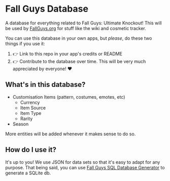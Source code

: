 # Fall Guys Database
A database for everything related to Fall Guys: Ultimate Knockout! This will be used by [FallGuys.org](https://fallguys.org) for stuff like the wiki and cosmetic tracker.

You can use this database in your own apps, but *please*, do these two things if you use it:
1. 👉 Link to this repo in your app's credits or README
2. 👉 Contribute to the database over time. This will be very much appreciated by everyone! ❤️

## What's in this database?
* Customisation Items (pattern, costumes, emotes, etc)
  * Currency
  * Item Source
  * Item Type
  * Rarity
* Season

More entities will be added whenever it makes sense to do so.

## How do I use it?
It's up to you! We use JSON for data sets so that it's easy to adapt for any purpose. That being said, you can use [Fall Guys SQL Database Generator](https://github.com/FallGuys-org/SqlDatabaseGenerator) to generate a SQLite db.

